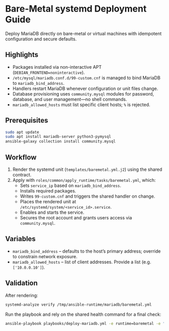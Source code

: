 # Bare-Metal systemd Deployment Guide

Deploy MariaDB directly on bare-metal or virtual machines with idempotent configuration and secure defaults.

## Highlights

- Packages installed via non-interactive APT (`DEBIAN_FRONTEND=noninteractive`).
- `/etc/mysql/mariadb.conf.d/99-custom.cnf` is managed to bind MariaDB to `mariadb_bind_address`.
- Handlers restart MariaDB whenever configuration or unit files change.
- Database provisioning uses `community.mysql` modules for password, database, and user management—no shell commands.
- `mariadb_allowed_hosts` must list specific client hosts; `%` is rejected.

## Prerequisites

```bash
sudo apt update
sudo apt install mariadb-server python3-pymysql
ansible-galaxy collection install community.mysql
```

## Workflow

1. Render the systemd unit (`templates/baremetal.yml.j2`) using the shared contract.
2. Apply with `roles/common/apply_runtime/tasks/baremetal.yml`, which:
   - Sets `service_ip` based on `mariadb_bind_address`.
   - Installs required packages.
   - Writes `99-custom.cnf` and triggers the shared handler on change.
   - Places the rendered unit at `/etc/systemd/system/<service_id>.service`.
   - Enables and starts the service.
   - Secures the root account and grants users access via `community.mysql`.

## Variables

- `mariadb_bind_address` – defaults to the host’s primary address; override to constrain network exposure.
- `mariadb_allowed_hosts` – list of client addresses. Provide a list (e.g. `['10.0.0.10']`).

## Validation

After rendering:

```bash
systemd-analyze verify /tmp/ansible-runtime/mariadb/baremetal.yml
```

Run the playbook and rely on the shared health command for a final check:

```bash
ansible-playbook playbooks/deploy-mariadb.yml -e runtime=baremetal -e "health.cmd=['mysqladmin','ping','-h','127.0.0.1']"
```
